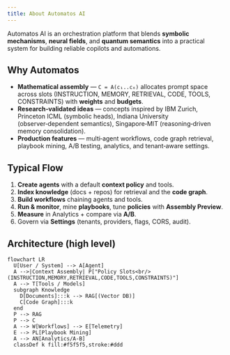 ```yaml
---
title: About Automatos AI
---
```


Automatos AI is an orchestration platform that blends **symbolic mechanisms**, **neural fields**, and **quantum semantics** into a practical system for building reliable copilots and automations.

## Why Automatos
- **Mathematical assembly** — `C = A(c₁..c₆)` allocates prompt space across slots (INSTRUCTION, MEMORY, RETRIEVAL, CODE, TOOLS, CONSTRAINTS) with **weights** and **budgets**.
- **Research‑validated ideas** — concepts inspired by IBM Zurich, Princeton ICML (symbolic heads), Indiana University (observer‑dependent semantics), Singapore‑MIT (reasoning‑driven memory consolidation).
- **Production features** — multi‑agent workflows, code graph retrieval, playbook mining, A/B testing, analytics, and tenant‑aware settings.

## Typical Flow
1. **Create agents** with a default **context policy** and tools.  
2. **Index knowledge** (docs + repos) for retrieval and the **code graph**.  
3. **Build workflows** chaining agents and tools.  
4. **Run & monitor**, mine **playbooks**, tune **policies** with **Assembly Preview**.  
5. **Measure** in Analytics + compare via **A/B**.  
6. Govern via **Settings** (tenants, providers, flags, CORS, audit).

## Architecture (high level)
```mermaid
flowchart LR
  U[User / System] --> A[Agent]
  A -->|Context Assembly| P["Policy Slots<br/>(INSTRUCTION,MEMORY,RETRIEVAL,CODE,TOOLS,CONSTRAINTS)"]
  A --> T[Tools / Models]
  subgraph Knowledge
    D[Documents]:::k --> RAG[(Vector DB)]
    C[Code Graph]:::k
  end
  P --> RAG
  P --> C
  A --> W[Workflows] --> E[Telemetry]
  E --> PL[Playbook Mining]
  A --> AN[Analytics/A-B]
  classDef k fill:#f5f5f5,stroke:#ddd
```
